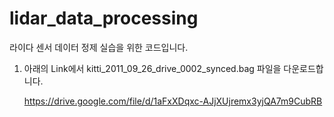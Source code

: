 # lidar_data_processing

라이다 센서 데이터 정제 실습을 위한 코드입니다.



1) 아래의 Link에서 kitti_2011_09_26_drive_0002_synced.bag 파일을 다운로드합니다.

    https://drive.google.com/file/d/1aFxXDqxc-AJjXUjremx3yjQA7m9CubRB
